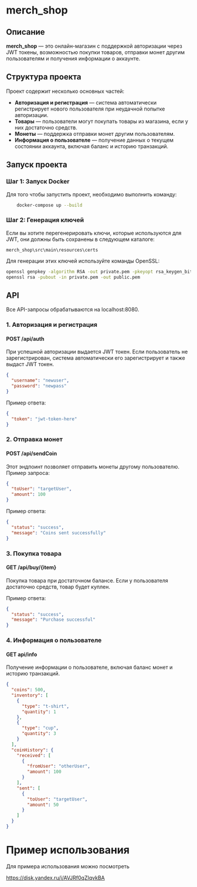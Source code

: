 # merch_shop

## Описание

**merch_shop** — это онлайн-магазин с поддержкой авторизации через JWT токены, возможностью покупки товаров, отправки монет другим пользователям и получения информации о аккаунте.

## Структура проекта

Проект содержит несколько основных частей:

- **Авторизация и регистрация** — система автоматически регистрирует нового пользователя при неудачной попытке авторизации.
- **Товары** — пользователи могут покупать товары из магазина, если у них достаточно средств.
- **Монеты** — поддержка отправки монет другим пользователям.
- **Информация о пользователе** — получение данных о текущем состоянии аккаунта, включая баланс и историю транзакций.

## Запуск проекта

### Шаг 1: Запуск Docker

Для того чтобы запустить проект, необходимо выполнить команду:
```bash
    docker-compose up --build
```
    
    

### Шаг 2: Генерация ключей

Если вы хотите перегенерировать ключи, которые используются для JWT, они должны быть сохранены в следующем каталоге:
    
    
    merch_shop\src\main\resources\certs
    

Для генерации этих ключей используйте команды OpenSSL:
```bash
openssl genpkey -algorithm RSA -out private.pem -pkeyopt rsa_keygen_bits:2048
openssl rsa -pubout -in private.pem -out public.pem
```

## API

Все API-запросы обрабатываются на localhost:8080.

### 1. Авторизация и регистрация
#### POST /api/auth

При успешной авторизации выдается JWT токен. Если пользователь не зарегистрирован, система автоматически его зарегистрирует и также выдаст JWT токен.

```JSON
{
  "username": "newuser",
  "password": "newpass"
}
```

Пример ответа:

```JSON
{
  "token": "jwt-token-here"
}
```

### 2. Отправка монет
#### POST /api/sendCoin

Этот эндпоинт позволяет отправить монеты другому пользователю.
Пример запроса:

```JSON
{
  "toUser": "targetUser",
  "amount": 100
}
```

Пример ответа:
```JSON
{
  "status": "success",
  "message": "Coins sent successfully"
}
```

### 3. Покупка товара
#### GET /api/buy/{item}

Покупка товара при достаточном балансе. Если у пользователя достаточно средств, товар будет куплен.

Пример ответа:

```JSON
{
  "status": "success",
  "message": "Purchase successful"
}
```

### 4. Информация о пользователе
#### GET api/info

Получение информации о пользователе, включая баланс монет и историю транзакций.
```JSON
{
  "coins": 500,
  "inventory": [
    {
      "type": "t-shirt",
      "quantity": 1
    },
    {
      "type": "cup",
      "quantity": 3
    }
  ],
  "coinHistory": {
    "received": [
      {
        "fromUser": "otherUser",
        "amount": 100
      }
    ],
    "sent": [
      {
        "toUser": "targetUser",
        "amount": 50
      }
    ]
  }
}
```

# Пример использования

Для примера использования можно посмотреть

https://disk.yandex.ru/i/AVJRf0qZIqvkBA